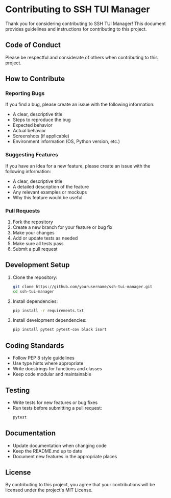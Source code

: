 # Contributing to SSH TUI Manager

Thank you for considering contributing to SSH TUI Manager! This document provides guidelines and instructions for contributing to this project.

## Code of Conduct

Please be respectful and considerate of others when contributing to this project.

## How to Contribute

### Reporting Bugs

If you find a bug, please create an issue with the following information:

- A clear, descriptive title
- Steps to reproduce the bug
- Expected behavior
- Actual behavior
- Screenshots (if applicable)
- Environment information (OS, Python version, etc.)

### Suggesting Features

If you have an idea for a new feature, please create an issue with the following information:

- A clear, descriptive title
- A detailed description of the feature
- Any relevant examples or mockups
- Why this feature would be useful

### Pull Requests

1. Fork the repository
2. Create a new branch for your feature or bug fix
3. Make your changes
4. Add or update tests as needed
5. Make sure all tests pass
6. Submit a pull request

## Development Setup

1. Clone the repository:

   ```bash
   git clone https://github.com/yourusername/ssh-tui-manager.git
   cd ssh-tui-manager
   ```

2. Install dependencies:

   ```bash
   pip install -r requirements.txt
   ```

3. Install development dependencies:
   ```bash
   pip install pytest pytest-cov black isort
   ```

## Coding Standards

- Follow PEP 8 style guidelines
- Use type hints where appropriate
- Write docstrings for functions and classes
- Keep code modular and maintainable

## Testing

- Write tests for new features or bug fixes
- Run tests before submitting a pull request:
  ```bash
  pytest
  ```

## Documentation

- Update documentation when changing code
- Keep the README.md up to date
- Document new features in the appropriate places

## License

By contributing to this project, you agree that your contributions will be licensed under the project's MIT License.
